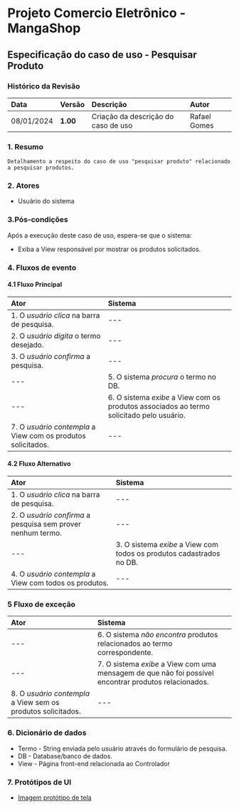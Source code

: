 ﻿
# Projeto Comercio Eletrônico - MangaShop

## Especificação do caso de uso - Pesquisar Produto

### Histórico da Revisão
|  Data  | Versão | Descrição | Autor |
|:-------|:-------|:----------|:------|
| 08/01/2024 | **1.00** | Criação da descrição do caso de uso | Rafael Gomes |

### 1. Resumo 
    Detalhamento a respeito do caso de uso "pesquisar produto" relacionado a pesquisar produtos. 
    
### 2. Atores
- Usuário do sistema

### 3.Pós-condições
Após a execução deste caso de uso, espera-se que o sistema:
-  Exiba a View responsável por mostrar os produtos solicitados.

### 4. Fluxos de evento

#### 4.1 Fluxo Principal

|  Ator  | Sistema |
|:-------|:------- |
| 1. O _usuário_ _clica_ na barra de pesquisa. | --- |
| 2. O _usuário_ _digita_ o termo desejado. | --- |
| 3. O _usuário_ _confirma_ a pesquisa. | --- |
| --- | 5. O sistema _procura_ o termo no DB. |
| --- | 6. O sistema _exibe_ a View com os produtos associados ao termo solicitado pelo usuário. |
| 7. O _usuário_ _contempla_ a View com os produtos solicitados. | --- |

#### 4.2 Fluxo Alternativo

|  Ator  | Sistema |
|:-------|:------- |
| 1. O _usuário_ _clica_ na barra de pesquisa. | --- |
| 2. O _usuário_ _confirma_ a pesquisa  sem prover nenhum termo. | --- |
| --- | 3. O sistema _exibe_ a View com todos os produtos cadastrados no DB. |
| 4. O _usuário_ _contempla_ a View com todos os produtos. | --- |


### 5 Fluxo de exceção

|  Ator  | Sistema |
|:-------|:------- |
| --- | 6. O sistema _não_ _encontra_ produtos relacionados ao termo correspondente. |
| --- | 7. O sistema _exibe_ a View com uma mensagem de que não foi possível encontrar produtos relacionados. |
| 8. O _usuário_ _contempla_ a View sem os produtos solicitados. | --- |


### 6. Dicionário de dados
- Termo - String enviada pelo usuário através do formulário de pesquisa. 
- DB - Database/banco de dados. 
- View - Página front-end relacionada ao Controlador

### 7. Protótipos de UI

- [Imagem protótipo de tela](https://www.figma.com/file/BXLoINNyrhLsv0nU7yeTiz/PrototipoPesquisaMangaShop?type=design&node-id=0%3A1&mode=design&t=tRwpkm3KDPPy3lCG-1)
